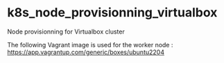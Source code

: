 # k8s_node_provisionning_virtualbox
Node provisionning for Virtualbox cluster

The following Vagrant image is used for the worker node : https://app.vagrantup.com/generic/boxes/ubuntu2204

